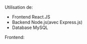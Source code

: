 Utilisation de: 

- Frontend React.JS
- Backend Node.js(avec Express.js)
- Database MySQL 

Frontend: 




